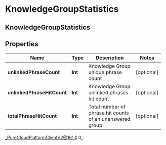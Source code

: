 # KnowledgeGroupStatistics

## KnowledgeGroupStatistics

## Properties

|Name | Type | Description | Notes|
|------------ | ------------- | ------------- | -------------|
| **unlinkedPhraseCount** | **Int** | Knowledge Group unique phrase count | [optional] |
| **unlinkedPhraseHitCount** | **Int** | Knowledge Group unlinked phrases hit count | [optional] |
| **totalPhraseHitCount** | **Int** | Total number of phrase hit counts of an unanswered group | [optional] |



_PureCloudPlatformClientV2@161.0.0_
